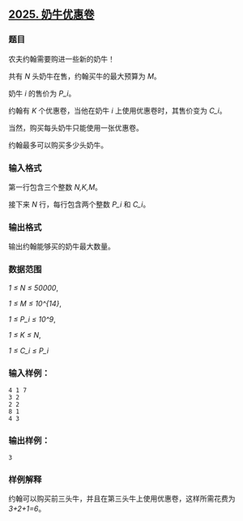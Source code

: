 ## [2025. 奶牛优惠卷](https://www.acwing.com/problem/content/2027/)

### 题目

农夫约翰需要购进一些新的奶牛！

共有 *N* 头奶牛在售，约翰买牛的最大预算为 *M*。

奶牛 *i* 的售价为 *P_i*。

约翰有 *K* 个优惠卷，当他在奶牛 *i* 上使用优惠卷时，其售价变为 *C_i*。

当然，购买每头奶牛只能使用一张优惠卷。

约翰最多可以购买多少头奶牛。

### 输入格式

第一行包含三个整数 *N,K,M*。

接下来 *N* 行，每行包含两个整数 *P_i* 和 *C_i*。

### 输出格式

输出约翰能够买的奶牛最大数量。

### 数据范围

*1 ≤ N ≤ 50000*,

*1 ≤ M ≤ 10^{14}*,

*1 ≤ P_i ≤ 10^9*,

*1 ≤ K ≤ N*,

*1 ≤ C_i ≤ P_i*

### 输入样例：

```
4 1 7
3 2
2 2
8 1
4 3
```

### 输出样例：

```
3
```

### 样例解释

约翰可以购买前三头牛，并且在第三头牛上使用优惠卷，这样所需花费为 *3+2+1=6*。
